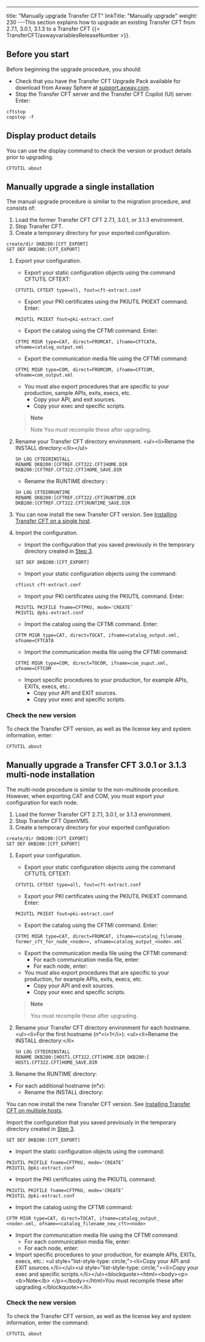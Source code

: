 ---
title: "Manually upgrade Transfer CFT"
linkTitle: "Manually upgrade"
weight: 230
---This section explains how to upgrade an existing Transfer CFT from 2.7.1, 3.0.1, 3.1.3 to a Transfer CFT {{< TransferCFT/axwayvariablesReleaseNumber  >}}.

## Before you start

Before beginning the upgrade procedure, you should:

* Check that you have the Transfer CFT Upgrade Pack available for download from Axway Sphere at [support.axway.com](https://support.axway.com/).
* Stop the Transfer CFT server and the Transfer CFT Copilot (UI) server. Enter:

```
cftstop
copstop -f
```

## Display product details

You can use the display command to check the version or product details prior to upgrading.

```
CFTUTIL about
```

## Manually upgrade a single installation

The manual upgrade procedure is similar to the migration procedure, and consists of:<span id="step3_single"></span>

1. Load the former Transfer CFT CFT 2.7.1, 3.0.1, or 3.1.3 environment.
1. Stop Transfer CFT.
1. Create a temporary directory for your exported configuration:

```
create/dir DKB200:[CFT_EXPORT]
SET DEF DKB200:[CFT_EXPORT]
```

1. Export your configuration.

    *   Export your static configuration objects using the command CFTUTIL CFTEXT:

    ```
    CFTUTIL CFTEXT type=all, fout=cft-extract.conf
    ```

    *   Export your PKI certificates using the PKIUTIL PKIEXT command. Enter:

    ```
    PKIUTIL PKIEXT fout=pki-extract.conf
    ```

    *   Export the catalog using the CFTMI command. Enter:

    ```
    CFTMI MIGR type=CAT, direct=FROMCAT, ifname=CFTCATA, ofname=catalog_output.xml
    ```

    *   Export the communication media file using the CFTMI command:

    ```
    CFTMI MIGR type=COM, direct=FROMCOM, ifname=CFTCOM, ofname=com_output.xml
    ```

    *   You must also export procedures that are specific to your production, sample APIs, exits, execs, etc.
        -   Copy your API, and exit sources.
        -   Copy your exec and specific scripts.

    > **Note**
    >
    > Note You must recompile these after upgrading.

1. Rename your Transfer CFT directory environment.
    &lt;ul>&lt;li>Rename the INSTALL directory:&lt;/li>&lt;/ul>
    ```
    SH LOG CFTDIRINSTALL
    RENAME DKB200:[CFTREF.CFT322.CFT]HOME.DIR
    DKB200:[CFTREF.CFT322.CFT]HOME_SAVE.DIR
    ```
    *   Rename the RUNTIME directory :

    ```
    SH LOG CFTDIRRUNTIME
    RENAME DKB200:[CFTREF.CFT322.CFT]RUNTIME.DIR
    DKB200:[CFTREF.CFT322.CFT]RUNTIME_SAVE.DIR
    ```

1. You can now install the new Transfer CFT version. See [Installing Transfer CFT on a single host](../../c_cft_introduction_vms/installation/t_install_single_host).

1. Import the configuration.
    *   Import the configuration that you saved previously in the temporary directory created in [Step 3](#step3_single).

    ```
    SET DEF DKB200:[CFT_EXPORT]
    ```
    *   Import your static configuration objects using the command:

    ```
    cftinit cft-extract.conf
    ```
    *   Import your PKI certificates using the PKIUTIL command. Enter:

    ```
    PKIUTIL PKIFILE fname=CFTPKU, mode='CREATE’
    PKIUTIL @pki-extract.conf
    ```
    *   Import the catalog using the CFTMI command. Enter:

    ```
    CFTM MIGR type=CAT, direct=TOCAT, ifname=catalog_output.xml,
    ofname=CFTCATA
    ```
    *   Import the communication media file using the CFTMI command:

    ```
    CFTMI MIGR type=COM, direct=TOCOM, ifname=com_ouput.xml,
    ofname=CFTCOM
    ```
    *   Import specific procedures to your production, for example APIs, EXITs, execs, etc.:
        -   Copy your API and EXIT sources.
        -   Copy your exec and specific scripts.

### Check the new version

To check the Transfer CFT version, as well as the license key and system information, enter:

```
CFTUTIL about
```
<span id="Upgradin"></span>

## Manually upgrade a Transfer CFT 3.0.1 or 3.1.3 multi-node installation

The multi-node procedure is similar to the non-multinode procedure. However, when exporting CAT and COM, you must export your configuration for each node. <span id="temp_dir_step3"></span>

1. Load the former Transfer CFT 2.7.1, 3.0.1, or 3.1.3 environment.
1. Stop Transfer CFT OpenVMS.
1. Create a temporary directory for your exported configuration:

```
create/dir DKB200:[CFT_EXPORT]
SET DEF DKB200:[CFT_EXPORT]
```

1. Export your configuration.

    *   Export your static configuration objects using the command CFTUTIL CFTEXT:

    ```
    CFTUTIL CFTEXT type=all, fout=cft-extract.conf
    ```

    *   Export your PKI certificates using the PKIUTIL PKIEXT command. Enter:

    ```
    PKIUTIL PKIEXT fout=pki-extract.conf
    ```

    *   Export the catalog using the CFTMI command. Enter:

    ```
    CFTMI MIGR type=CAT, direct=FROMCAT, ifname=<catalog_filename_
    former_cft_for_node_<node>>, ofname=catalog_output_<node>.xml
    ```

    *   Export the communication media file using the CFTMI command:
        -   For each communication media file, enter:
        -   For each node, enter:

    <!-- -->

    *   You must also export procedures that are specific to your production, for example APIs, exits, execs, etc.
        -   Copy your API and exit sources.
        -   Copy your exec and specific scripts.

    > **Note**
    >
    > You must recompile these after upgrading.

1. Rename your Transfer CFT directory environment for each hostname.
    &lt;ul>&lt;li>For the first hostname (n°&lt;i>1&lt;/i>): &lt;ul>&lt;li>Rename the INSTALL directory:&lt;/li>
    ```
    SH LOG CFTDIRINSTALL
    RENAME DKB200:[HOST1.CFT322.CFT]HOME.DIR DKB200:[
    HOST1.CFT322.CFT]HOME_SAVE.DIR
    ```

1. Rename the RUNTIME directory:

* For each additional hostname (n°*x*):
    *   Rename the INSTALL directory:

You can now install the new Transfer CFT version. See [Installing Transfer CFT on multiple hosts](../../c_cft_introduction_vms/t_install_multiple_host).

Import the configuration that you saved previously in the temporary directory created in [Step 3](#temp_dir_step3).

```
SET DEF DKB200:[CFT_EXPORT]
```

* Import the static configuration objects using the command:

```
PKIUTIL PKIFILE fname=CFTPKU, mode='CREATE’
PKIUTIL @pki-extract.conf
```

* Import the PKI certificates using the PKIUTIL command:

```
PKIUTIL PKIFILE fname=CFTPKU, mode='CREATE’
PKIUTIL @pki-extract.conf
```

* Import the catalog using the CFTMI command:

```
CFTM MIGR type=CAT, direct=TOCAT, ifname=catalog_output_
<node>.xml, ofname=<catalog_filename_new_cft><node>
```

* Import the communication media file using the CFTMI command:
    *   For each communication media file, enter:
    *   For each node, enter:
* Import specific procedures to your production, for example APIs, EXITs, execs, etc.:
    &lt;ul style="list-style-type: circle;">&lt;li>Copy your API and EXIT sources.&lt;/li>&lt;/ul>&lt;ul style="list-style-type: circle;">&lt;li>Copy your exec and specific scripts.&lt;/li>&lt;/ul>&lt;blockquote>&lt;html>&lt;body>&lt;p>&lt;b>Note&lt;/b> &lt;/p>&lt;/body>&lt;/html>You must recompile these after upgrading.&lt;/blockquote>&lt;/li>

### Check the new version

To check the Transfer CFT version, as well as the license key and system information, enter the command:

```
CFTUTIL about
```

